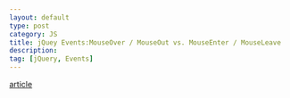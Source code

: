 ```yaml
---
layout: default
type: post
category: JS
title: jQuey Events:MouseOver / MouseOut vs. MouseEnter / MouseLeave
description: 
tag: [jQuery, Events]
---
```


[article](http://www.bennadel.com/blog/1805-jquery-events-mouseover-mouseout-vs-mouseenter-mouseleave.htm)
